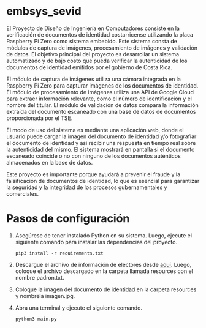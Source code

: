 # embsys_sevid
El Proyecto de Diseño de Ingeniería en Computadores consiste en la verificación de documentos de identidad costarricense utilizando la placa Raspberry Pi Zero como sistema embebido. Este sistema consta de módulos de captura de imágenes, procesamiento de imágenes y validación de datos. El objetivo principal del proyecto es desarrollar un sistema automatizado y de bajo costo que pueda verificar la autenticidad de los documentos de identidad emitidos por el gobierno de Costa Rica.

El módulo de captura de imágenes utiliza una cámara integrada en la Raspberry Pi Zero para capturar imágenes de los documentos de identidad. El módulo de procesamiento de imágenes utiliza una API de Google Cloud para extraer información relevante, como el número de identificación y el nombre del titular. El módulo de validación de datos compara la información extraída del documento escaneado con una base de datos de documentos proporcionada por el TSE. 

El modo de uso del sistema es mediante una aplicación web, donde el usuario puede cargar la imagen del documento de identidad y/o fotografiar el documento de identidad y así recibir una respuesta en tiempo real sobre la autenticidad del mismo. El sistema mostrará en pantalla si el documento escaneado coincide o no con ninguno de los documentos auténticos almacenados en la base de datos.

Este proyecto es importante porque ayudará a prevenir el fraude y la falsificación de documentos de identidad, lo que es esencial para garantizar la seguridad y la integridad de los procesos gubernamentales y comerciales.

# Pasos de configuración
1. Asegúrese de tener instalado Python en su sistema. Luego, ejecute el siguiente comando para instalar las dependencias del proyecto.
    
    `pip3 install -r requirements.txt`

2. Descargue el archivo de información de electores desde [aquí](https://www.tse.go.cr/descarga_padron.htm). Luego, coloque el archivo descargado en la carpeta llamada resources con el nombre padron.txt.

3. Coloque la imagen del documento de identidad en la carpeta resources y nómbrela imagen.jpg.

4. Abra una terminal y ejecute el siguiente comando.

    `python3 main.py`

